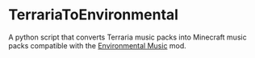 # TerrariaToEnvironmental

A python script that converts Terraria music packs into Minecraft music packs compatible with the [Environmental Music](https://github.com/Kamppix/EnvironmentalMusic) mod.

